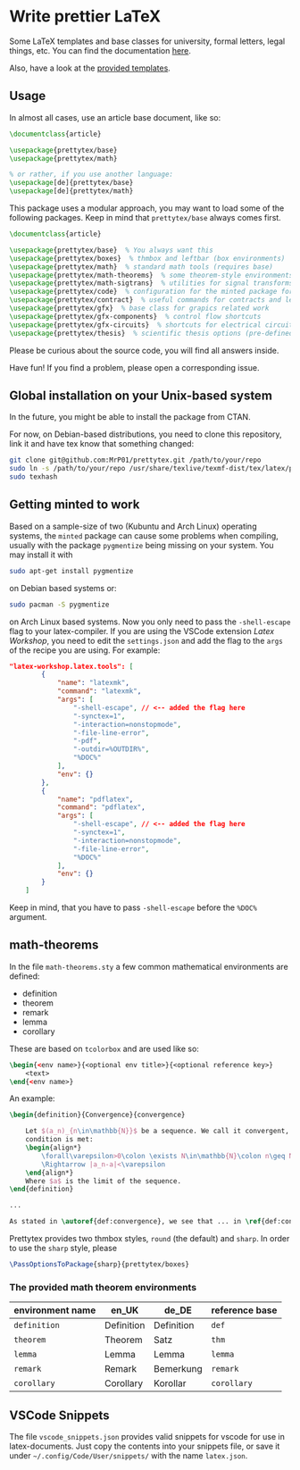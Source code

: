 # Write prettier LaTeX

Some LaTeX templates and base classes for university, formal letters, legal things, etc.
You can find the documentation [here](./docs/prettytex.pdf).

Also, have a look at the [provided templates](./templates/).

## Usage

In almost all cases, use an article base document, like so:

```latex
\documentclass{article}

\usepackage{prettytex/base}
\usepackage{prettytex/math}

% or rather, if you use another language:
\usepackage[de]{prettytex/base}
\usepackage[de]{prettytex/math}
```

This package uses a modular approach, you may want to load some of the following packages. Keep in mind that `prettytex/base` always comes first.

```latex
\documentclass{article}

\usepackage{prettytex/base}  % You always want this
\usepackage{prettytex/boxes}  % thmbox and leftbar (box environments)
\usepackage{prettytex/math}  % standard math tools (requires base)
\usepackage{prettytex/math-theorems}  % some theorem-style environments (requires boxes)
\usepackage{prettytex/math-sigtrans}  % utilities for signal transforms (requires math)
\usepackage{prettytex/code}  % configuration for the minted package for including code
\usepackage{prettytex/contract}  % useful commands for contracts and legal stuff
\usepackage{prettytex/gfx}  % base class for grapics related work
\usepackage{prettytex/gfx-components}  % control flow shortcuts
\usepackage{prettytex/gfx-circuits}  % shortcuts for electrical circuits
\usepackage{prettytex/thesis}  % scientific thesis options (pre-defined bibliography, typing)
```

Please be curious about the source code, you will find all answers inside.

Have fun! If you find a problem, please open a corresponding issue.

## Global installation on your Unix-based system

In the future, you might be able to install the package from CTAN.

For now, on Debian-based distributions, you need to clone this repository, link it and have tex know that something changed:

```bash
git clone git@github.com:MrP01/prettytex.git /path/to/your/repo
sudo ln -s /path/to/your/repo /usr/share/texlive/texmf-dist/tex/latex/prettytex
sudo texhash
```

## Getting minted to work

Based on a sample-size of two (Kubuntu and Arch Linux) operating systems, the `minted` package can cause some problems
when compiling, usually with the package `pygmentize` being missing on your system. You may install it with

```bash
sudo apt-get install pygmentize
```

on Debian based systems or:

```bash
sudo pacman -S pygmentize
```

on Arch Linux based systems. Now you only need to pass the `-shell-escape` flag to your latex-compiler. If you
are using the VSCode extension _Latex Workshop_, you need to edit the `settings.json` and add the flag to the
`args` of the recipe you are using. For example:

```json
"latex-workshop.latex.tools": [
        {
            "name": "latexmk",
            "command": "latexmk",
            "args": [
                "-shell-escape", // <-- added the flag here
                "-synctex=1",
                "-interaction=nonstopmode",
                "-file-line-error",
                "-pdf",
                "-outdir=%OUTDIR%",
                "%DOC%"
            ],
            "env": {}
        },
        {
            "name": "pdflatex",
            "command": "pdflatex",
            "args": [
                "-shell-escape", // <-- added the flag here
                "-synctex=1",
                "-interaction=nonstopmode",
                "-file-line-error",
                "%DOC%"
            ],
            "env": {}
        }
    ]
```

Keep in mind, that you have to pass `-shell-escape` before the `%DOC%` argument.

## math-theorems

In the file `math-theorems.sty` a few common mathematical environments are defined:

- definition
- theorem
- remark
- lemma
- corollary

These are based on `tcolorbox` and are used like so:

```latex
\begin{<env name>}{<optional env title>}{<optional reference key>}
    <text>
\end{<env name>}
```

An example:

```latex
\begin{definition}{Convergence}{convergence}

    Let $(a_n)_{n\in\mathbb{N}}$ be a sequence. We call it convergent, if the following
    condition is met:
    \begin{align*}
        \forall\varepsilon>0\colon \exists N\in\mathbb{N}\colon n\geq N
        \Rightarrow |a_n-a|<\varepsilon
    \end{align*}
    Where $a$ is the limit of the sequence.
\end{definition}

...

As stated in \autoref{def:convergence}, we see that ... in \ref{def:convergence}
```

Prettytex provides two thmbox styles, `round` (the default) and `sharp`.
In order to use the `sharp` style, please

```latex
\PassOptionsToPackage{sharp}{prettytex/boxes}
```

### The provided math theorem environments

| environment name | en_UK      | de_DE      | reference base |
| ---------------- | ---------- | ---------- | -------------- |
| `definition`     | Definition | Definition | `def`          |
| `theorem`        | Theorem    | Satz       | `thm`          |
| `lemma`          | Lemma      | Lemma      | `lemma`        |
| `remark`         | Remark     | Bemerkung  | `remark`       |
| `corollary`      | Corollary  | Korollar   | `corollary`    |

## VSCode Snippets

The file `vscode_snippets.json` provides valid snippets for vscode for use in latex-documents. Just copy the contents
into your snippets file, or save it under `~/.config/Code/User/snippets/` with the name `latex.json`.
